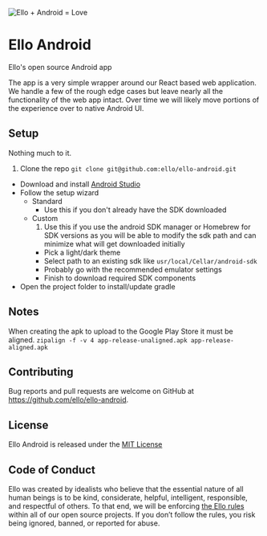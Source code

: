 ![Ello + Android = Love](https://cloud.githubusercontent.com/assets/12459/13925727/0dc96a7a-ef4f-11e5-9fb0-b23a73551e7f.jpg)

# Ello Android
Ello's open source Android app

The app is a very simple wrapper around our React based web application. We handle a few of the rough edge cases but leave nearly all the functionality of the web app intact. Over time we will likely move portions of the experience over to native Android UI.

## Setup

Nothing much to it.

1. Clone the repo `git clone git@github.com:ello/ello-android.git`
- Download and install [Android Studio](https://developer.android.com/studio/index.html)
- Follow the setup wizard
  * Standard
    - Use this if you don't already have the SDK downloaded
  * Custom
    1. Use this if you use the android SDK manager or Homebrew for SDK versions
      as you will be able to modify the sdk path and can minimize what will get
      downloaded initially
    - Pick a light/dark theme
    - Select path to an existing sdk like `usr/local/Cellar/android-sdk`
    - Probably go with the recommended emulator settings
    - Finish to download required SDK components
- Open the project folder to install/update gradle

## Notes

When creating the apk to upload to the Google Play Store it must be aligned.
`zipalign -f -v 4 app-release-unaligned.apk app-release-aligned.apk`

## Contributing
Bug reports and pull requests are welcome on GitHub at https://github.com/ello/ello-android.

## License
Ello Android is released under the [MIT License](/LICENSE.txt)

## Code of Conduct
Ello was created by idealists who believe that the essential nature of all human beings is to be kind, considerate, helpful, intelligent, responsible, and respectful of others. To that end, we will be enforcing [the Ello rules](https://ello.co/wtf/policies/rules/) within all of our open source projects. If you don’t follow the rules, you risk being ignored, banned, or reported for abuse.

